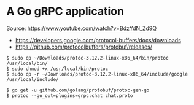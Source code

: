 # A Go gRPC application
Source: https://www.youtube.com/watch?v=BdzYdN_Zd9Q

- https://developers.google.com/protocol-buffers/docs/downloads
- https://github.com/protocolbuffers/protobuf/releases/

```shell script
$ sudo cp ~/Downloads/protoc-3.12.2-linux-x86_64/bin/protoc /usr/local/bin/
$ sudo chmod +x /usr/local/bin/protoc
$ sudo cp -r ~/Downloads/protoc-3.12.2-linux-x86_64/include/google /usr/local/include/
```

```shell script
$ go get -u github.com/golang/protobuf/protoc-gen-go
$ protoc --go_out=plugins=grpc:chat chat.proto
```
